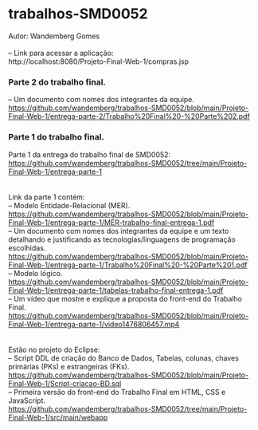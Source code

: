 # trabalhos-SMD0052
Autor: Wandemberg Gomes <br><br>
– Link para acessar a aplicação: <br>
http://localhost:8080/Projeto-Final-Web-1/compras.jsp

<h3>Parte 2 do trabalho final.</h3>

– Um documento com nomes dos integrantes da equipe. <br>
https://github.com/wandemberg/trabalhos-SMD0052/blob/main/Projeto-Final-Web-1/entrega-parte-2/Trabalho%20Final%20-%20Parte%202.pdf <br>


<h3>Parte 1 do trabalho final.</h3>

Parte 1 da entrega do trabalho final de SMD0052: <br>
https://github.com/wandemberg/trabalhos-SMD0052/tree/main/Projeto-Final-Web-1/entrega-parte-1 <br>
<br><br>
Link da parte 1 contém: <br>
– Modelo Entidade-Relacional (MER). <br>
https://github.com/wandemberg/trabalhos-SMD0052/blob/main/Projeto-Final-Web-1/entrega-parte-1/MER-trabalho-final-entrega-1.pdf <br>
– Um documento com nomes dos integrantes da equipe e um texto detalhando e justificando as tecnologias/linguagens de programação escolhidas. <br>
https://github.com/wandemberg/trabalhos-SMD0052/blob/main/Projeto-Final-Web-1/entrega-parte-1/Trabalho%20Final%20-%20Parte%201.pdf <br>
– Modelo lógico. <br>
https://github.com/wandemberg/trabalhos-SMD0052/blob/main/Projeto-Final-Web-1/entrega-parte-1/tabelas-trabalho-final-entrega-1.pdf <br>
– Um vídeo que mostre e explique a proposta do front-end do Trabalho Final. <br>
https://github.com/wandemberg/trabalhos-SMD0052/blob/main/Projeto-Final-Web-1/entrega-parte-1/video1476806457.mp4 <br>
<br><br>
Estão no projeto do Eclipse: <br>
– Script DDL de criação do Banco de Dados, Tabelas, colunas, chaves primárias (PKs) e estrangeiras (FKs). <br>
https://github.com/wandemberg/trabalhos-SMD0052/blob/main/Projeto-Final-Web-1/Script-criacao-BD.sql <br>
– Primeira versão do front-end do Trabalho Final em HTML, CSS e JavaScript. <br>
https://github.com/wandemberg/trabalhos-SMD0052/tree/main/Projeto-Final-Web-1/src/main/webapp <br>
